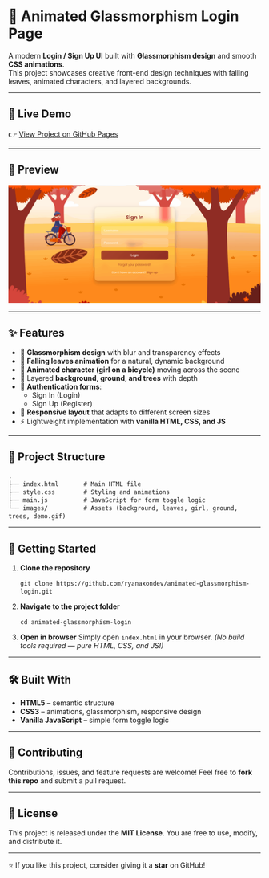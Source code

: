 # 🌿 Animated Glassmorphism Login Page

A modern **Login / Sign Up UI** built with **Glassmorphism design** and smooth **CSS animations**.  
This project showcases creative front-end design techniques with falling leaves, animated characters, and layered backgrounds.

---

## 🚀 Live Demo
👉 [View Project on GitHub Pages](https://ryanaxondev.github.io/animated-glassmorphism-login/)

---

## 📸 Preview
![Project Preview](images/demo.gif)

---

## ✨ Features

- 🎨 **Glassmorphism design** with blur and transparency effects  
- 🍂 **Falling leaves animation** for a natural, dynamic background  
- 🚴 **Animated character (girl on a bicycle)** moving across the scene  
- 🌲 Layered **background, ground, and trees** with depth  
- 🔐 **Authentication forms**:  
  - Sign In (Login)  
  - Sign Up (Register)  
- 📱 **Responsive layout** that adapts to different screen sizes  
- ⚡ Lightweight implementation with **vanilla HTML, CSS, and JS**  

---

## 📂 Project Structure

```
.
├── index.html       # Main HTML file
├── style.css        # Styling and animations
├── main.js          # JavaScript for form toggle logic
└── images/          # Assets (background, leaves, girl, ground, trees, demo.gif)
```

---

## 🚀 Getting Started

1. **Clone the repository**

   ```
   git clone https://github.com/ryanaxondev/animated-glassmorphism-login.git
   ```

2. **Navigate to the project folder**

   ```
   cd animated-glassmorphism-login
   ```

3. **Open in browser**
   Simply open `index.html` in your browser.
   *(No build tools required — pure HTML, CSS, and JS!)*

---

## 🛠 Built With

* **HTML5** – semantic structure
* **CSS3** – animations, glassmorphism, responsive design
* **Vanilla JavaScript** – simple form toggle logic

---

## 🤝 Contributing

Contributions, issues, and feature requests are welcome!
Feel free to **fork this repo** and submit a pull request.

---

## 📜 License

This project is released under the **MIT License**.
You are free to use, modify, and distribute it.

---

⭐ If you like this project, consider giving it a **star** on GitHub!
